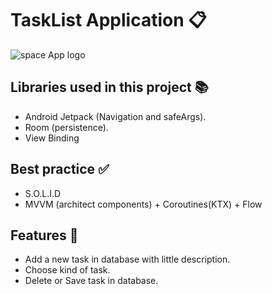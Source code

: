 # TaskList Application :clipboard:

 ![space App logo](📋logo_banner.png)

## Libraries used in this project :books:

- Android Jetpack (Navigation and safeArgs).
- Room (persistence).
- View Binding

## Best practice :white_check_mark:

- S.O.L.I.D
- MVVM (architect components) + Coroutines(KTX) + Flow

## Features :calling:

- Add a new task in database with little description.
- Choose kind of task.
- Delete or Save task in database.

